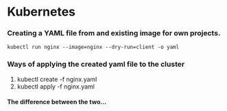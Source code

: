 # Kubernetes

### Creating a YAML file from and existing image for own projects.

```
kubectl run nginx --image=nginx --dry-run=client -o yaml
```

### Ways of applying the created yaml file to the cluster

1. kubectl create -f nginx.yaml
2. kubectl apply -f nginx.yaml

#### The difference between the two...
